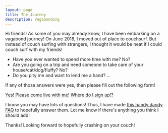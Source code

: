 ```yaml
---
layout: page
title: The Journey
description: Vagabonding
---
```


Hi friends! As some of you may already know, I have been embarking on a vagabond journey! On June 2018, I moved out of place to couchsurf. But instead of couch surfing with strangers, I thought it would be neat if I could couch surf with my friends!

* Have you ever wanted to spend more time with me? No?
* Are you going on a trip and need someone to take care of your house/cat/dog/fluffy? No?
* Do you pity me and want to lend me a hand? ...

If any of those answers were yes, then please fill out the following form!

[Yes! Please come live with me! Where do I sign up!?](https://goo.gl/forms/e2mroPL5NQAQzXBr2)

I know you may have lots of questions! Thus, I have made [this handy dandy FAQ](/journey/faq) to hopefully answer them. Let me know if there's anything you think I should add!

Thanks! Looking forward to hopefully crashing on your couch!
